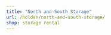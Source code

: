 ```yaml
---
title: "North and South Storage"
url: /holden/north-and-south-storage/
shop: storage rental
---
```

